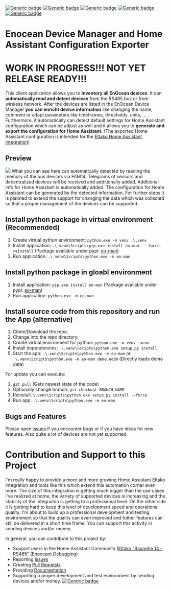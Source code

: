 [![Generic badge](https://img.shields.io/github/commit-activity/y/grimmpp/home-assistant-eltako.svg?style=flat&color=3498db)](https://github.com/grimmpp/home-assistant-eltako/commits/main)
[![Generic badge](https://img.shields.io/badge/Community-Forum-3498db.svg)](https://community.home-assistant.io/)
[![Generic badge](https://img.shields.io/badge/Community_Forum-Eltako_Integration_Debugging-3498db.svg)](https://community.home-assistant.io/t/eltako-baureihe-14-rs485-enocean-debugging/49712)
[![Generic badge](https://img.shields.io/badge/License-MIT-3498db.svg)](/LICENSE)
[![Generic badge](https://img.shields.io/badge/SUPPORT_THIS_PROJECT-PayPal.me-27ae60.svg)](https://paypal.me/grimmpp)

# Enocean Device Manager and Home Assistant Configuration Exporter

# WORK IN PROGRESS!!! NOT YET RELEASE READY!!!

This client application allows you to **inventory all EnOcean devices**. It can **automatically read and detect devices** from the RS485 bus or from wireless network. After the devices are listed in the EnOcean Device Manager **you can enricht device information** like changing the name, comment or adapt parameters like timeframes, thresholds, units, ... .
Furthermore, it automatically can detect default settings for Home Assistant configuration which can be adjust as well and it allows you to **generate and export the configuration for Home Assistant**. 
(The exported Home Assistant configuration is intended for the [Eltako Home Assistant Integration](https://github.com/grimmpp/home-assistant-eltako/))

## Preview
<img src="https://github.com/grimmpp/enocean-device-manager/blob/main/screenshot.png" /> 
What you can see here can automatically detected by reading the memory of the bus devices via FAM14. Telegrams of sensors and decentralized devices will be received and additionally added. 
Additional info for Home Assistant is automatically added. The configuration for Home Assistant can be generated by the detected information.
For further steps it is planned to extend the support for changing the data which was collected so that a proper management of the devices can be supported.

## Install python package in virtual environment (Recommended)
1. Create virtual python environment: `python.exe -m venv .\.venv`
2. Install application: `.\.venv\Scripts\pip.exe install eo-man  --force-reinstall` (Package available under pypi: [eo-man](https://pypi.org/project/eo-man/))
3. Run application: `.\.venv\Scripts\python.exe -m eo-man`

## Install python package in gloabl environment
1. Install application: `pip.exe install eo-man` (Package available under pypi: [eo-man](https://pypi.org/project/eo-man/))
2. Run application: `python.exe -m eo-man`

## Install source code from this repository and run the App (alternative)
1. Clone/Download the repo.
2. Change into the repo directory.
3. Create virtual environment for python: `python.exe -m venv .venv`
4. Install dependencies: `.\.venv\Scripts\python.exe setup.py install`
5. Start the app: `.\.venv\Scripts\python.exe -m eo-man` or `.\.venv\Scripts\python.exe -m eo-man demo.eodm` (Directly loads demo data)

For update you can execute:
1. `git pull` (Gets newest state of the code)
2. Optionally change branch: `git checkout BRANCH_NAME`
3. Reinstall`.\.venv\Scripts\python.exe setup.py install --force`
4. Run app: `.\.venv\Scripts\python.exe -m eo-man`

## Bugs and Features 
Please open [issues](/issues) if you encounter bugs or if you have ideas for new features. Also quite a lot of devices are not yet supported.

# Contribution and Support to this Project
I'm really happy to provide a more and more growing Home Assistant Eltako Integration and tools like this which extend this automation corner even more. The size of this integration is getting much bigger than the use cases I've realized at home, the variety of supported devices is increasing and the stability of the integraiton is getting to a professional level. On the other side it is getting hard to keep this level of development speed and operational quality. I'm about to build up a professional development and testing environment so that the quality can even improved and futher features can still be delivered in a short time frame. You can support this activity in sending devices and/or money.

In general, you can contribute to this project by:
* Support users in the Home Assistant Community ([Eltako “Baureihe 14 – RS485” (Enocean) Debugging](https://community.home-assistant.io/t/eltako-baureihe-14-rs485-enocean-debugging))
* Reporting [Issues]([/issue](https://github.com/grimmpp/home-assistant-eltako/issues))
* Creating [Pull Requests](https://github.com/grimmpp/home-assistant-eltako/pulls)
* Providing [Documentation](https://github.com/grimmpp/home-assistant-eltako/tree/main/docs)
* Supporting a proper development and test environment by sending devices and/or money. [![Generic badge](https://img.shields.io/badge/SUPPORT_THIS_PROJECT-PayPal.me-27ae60.svg)](https://paypal.me/grimmpp)
